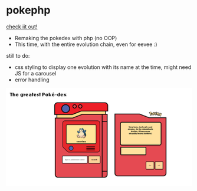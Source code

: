 # pokephp
[check iit out!](https://pokedexphp.herokuapp.com/)

- Remaking the pokedex with php (no OOP)
- This time, with the entire evolution chain, even for eevee :)

still to do: 
- css styling to display one evolution with its name at the time, might need JS for a carousel
- error handling

![preview](https://raw.githubusercontent.com/bennami/pokephp/master/preview.png)
